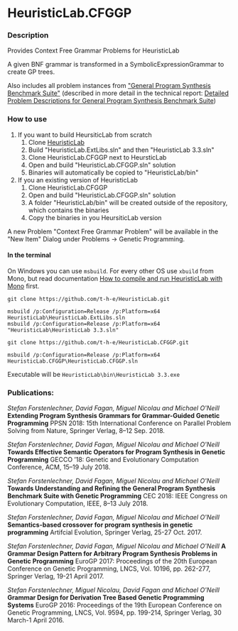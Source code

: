# HeuristicLab.CFGGP

### Description

Provides Context Free Grammar Problems for HeuristicLab

A given BNF grammar is transformed in a SymbolicExpressionGrammar to create GP trees.

Also includes all problem instances from ["General Program Synthesis Benchmark Suite"](http://dl.acm.org/citation.cfm?id=2754769) (described in more detail in the technical report: [Detailed Problem Descriptions for General Program Synthesis Benchmark Suite](https://web.cs.umass.edu/publication/docs/2015/UM-CS-2015-006.pdf))

### How to use

1. If you want to build HeursiticLab from scratch
   1. Clone [HeuristicLab](https://github.com/HeuristicLab/HeuristicLab)
   2. Build "HeuristicLab.ExtLibs.sln" and then "HeuristicLab 3.3.sln"
   3. Clone HeuristicLab.CFGGP next to HeursticLab
   4. Open and build "HeuristicLab.CFGGP.sln" solution
   5. Binaries will automatically be copied to "HeuristicLab/bin"
2. If you an existing version of HeuristicLab
   1. Clone HeuristicLab.CFGGP
   2. Open and build "HeuristicLab.CFGGP.sln" solution
   3. A folder "HeuristicLab/bin" will be created outside of the repository, which contains the binaries
   4. Copy the binaries in you HeursiticLab version

A new Problem "Context Free Grammar Problem" will be available in the "New Item" Dialog under Problems -> Genetic Programming.

#### In the terminal

On Windows you can use `msbuild`. For every other OS use `xbuild` from Mono, but read documentation [How to compile and run HeuristicLab with Mono](https://dev.heuristiclab.com/trac.fcgi/wiki/Documentation/DevelopmentCenter/Compile%20HeuristicLab%20under%20Linux) first.

```
git clone https://github.com/t-h-e/HeuristicLab.git

msbuild /p:Configuration=Release /p:Platform=x64 HeuristicLab\HeuristicLab.ExtLibs.sln
msbuild /p:Configuration=Release /p:Platform=x64 "HeuristicLab\HeuristicLab 3.3.sln"

git clone https://github.com/t-h-e/HeuristicLab.CFGGP.git

msbuild /p:Configuration=Release /p:Platform=x64 HeuristicLab.CFGGP\HeuristicLab.CFGGP.sln
```

Executable will be `HeuristicLab\bin\HeuristicLab 3.3.exe`

### Publications:

_Stefan Forstenlechner, David Fagan, Miguel Nicolau and Michael O'Neill_
**Extending Program Synthesis Grammars for Grammar-Guided Genetic Programming**
PPSN 2018: 15th International Conference on Parallel Problem Solving from Nature, Springer Verlag, 8–12 Sep. 2018.

_Stefan Forstenlechner, David Fagan, Miguel Nicolau and Michael O'Neill_
**Towards Effective Semantic Operators for Program Synthesis in Genetic Programming**
GECCO ’18: Genetic and Evolutionary Computation Conference, ACM, 15–19 July 2018.

_Stefan Forstenlechner, David Fagan, Miguel Nicolau and Michael O'Neill_
**Towards Understanding and Refining the General Program Synthesis Benchmark Suite with Genetic Programming**
CEC 2018: IEEE Congress on Evolutionary Computation, IEEE, 8–13 July 2018.

_Stefan Forstenlechner, David Fagan, Miguel Nicolau and Michael O'Neill_
**Semantics-based crossover for program synthesis in genetic programming**
Artifcial Evolution, Springer Verlag, 25-27 Oct. 2017.

_Stefan Forstenlechner, David Fagan, Miguel Nicolau and Michael O'Neill_
**A Grammar Design Pattern for Arbitrary Program Synthesis Problems in Genetic Programming**
EuroGP 2017: Proceedings of the 20th European Conference on Genetic Programming, LNCS, Vol. 10196, pp. 262-277, Springer Verlag, 19-21 April 2017.

_Stefan Forstenlechner, Miguel Nicolau, David Fagan and Michael O'Neill_
**Grammar Design for Derivation Tree Based Genetic Programming Systems**
EuroGP 2016: Proceedings of the 19th European Conference on Genetic Programming, LNCS, Vol. 9594, pp. 199-214, Springer Verlag, 30 March-1 April 2016.
